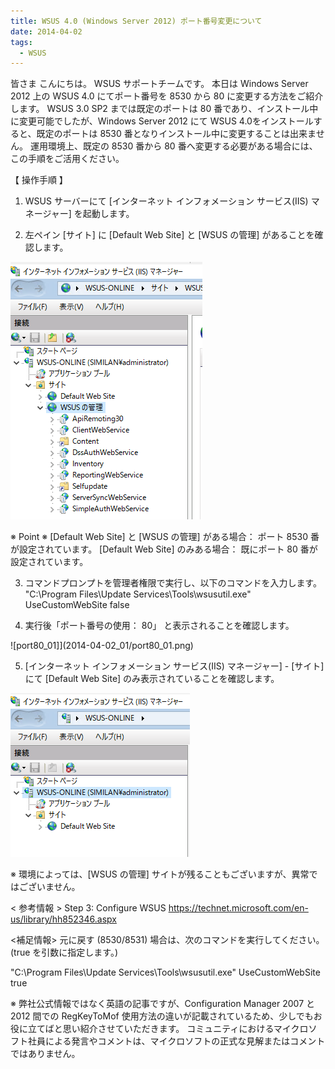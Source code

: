 ```yaml
---
title: WSUS 4.0 (Windows Server 2012) ポート番号変更について
date: 2014-04-02
tags:
  - WSUS
---
```

皆さま こんにちは。 WSUS サポートチームです。
本日は Windows Server 2012 上の WSUS 4.0 にてポート番号を 8530 から 80 に変更する方法をご紹介します。
WSUS 3.0 SP2 までは既定のポートは 80 番であり、インストール中に変更可能でしたが、Windows Server 2012 にて WSUS 4.0をインストールすると、既定のポートは 8530 番となりインストール中に変更することは出来ません。
運用環境上、既定の 8530 番から 80 番へ変更する必要がある場合には、この手順をご活用ください。

【 操作手順 】
1. WSUS サーバーにて [インターネット インフォメーション サービス(IIS) マネージャー] を起動します。

2. 左ペイン [サイト] に [Default Web Site] と [WSUS の管理] があることを確認します。

![IISManager_01](2014-04-02_01/IISManager_01.png)

※ Point ※
[Default Web Site] と [WSUS の管理] がある場合： ポート 8530 番が設定されています。
[Default Web Site] のみある場合： 既にポート 80 番が設定されています。

3. コマンドプロンプトを管理者権限で実行し、以下のコマンドを入力します。
"C:\Program Files\Update Services\Tools\wsusutil.exe" UseCustomWebSite false

4. 実行後「ポート番号の使用： 80」 と表示されることを確認します。

![port80_01]](2014-04-02_01/port80_01.png)

5.  [インターネット インフォメーション サービス(IIS) マネージャー] - [サイト] にて [Default Web Site] のみ表示されていることを確認します。

![IISManager_02](2014-04-02_01/IISManager_02.png)

※ 環境によっては、[WSUS の管理] サイトが残ることもございますが、異常ではございません。

< 参考情報 >
Step 3: Configure WSUS
https://technet.microsoft.com/en-us/library/hh852346.aspx

<補足情報>
元に戻す (8530/8531) 場合は、次のコマンドを実行してください。(true を引数に指定します。)

"C:\Program Files\Update Services\Tools\wsusutil.exe" UseCustomWebSite true

※ 弊社公式情報ではなく英語の記事ですが、Configuration Manager 2007 と 2012 間での RegKeyToMof 使用方法の違いが記載されているため、少しでもお役に立てばと思い紹介させていただきます。
コミュニティにおけるマイクロソフト社員による発言やコメントは、マイクロソフトの正式な見解またはコメントではありません。
